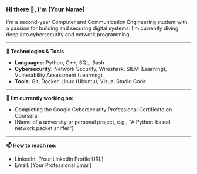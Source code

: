 ### Hi there 👋, I'm [Your Name]

I'm a second-year Computer and Communication Engineering student with a passion for building and securing digital systems. I'm currently diving deep into cybersecurity and network programming.

---

**🔧 Technologies & Tools**
*   **Languages:** Python, C++, SQL, Bash
*   **Cybersecurity:** Network Security, Wireshark, SIEM (Learning), Vulnerability Assessment (Learning)
*   **Tools:** Git, Docker, Linux (Ubuntu), Visual Studio Code

---

**🌱 I’m currently working on:**
- Completing the Google Cybersecurity Professional Certificate on Coursera.
- [Name of a university or personal project, e.g., "A Python-based network packet sniffer"].

---

**📫 How to reach me:**
- LinkedIn: [Your LinkedIn Profile URL]
- Email: [Your Professional Email]
